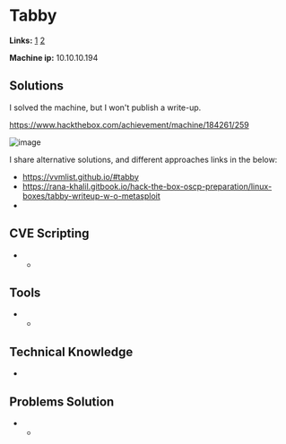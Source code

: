 # Tabby 

**Links:** [1](https://www.hackthebox.com/machines/Tabby)  [2](https://app.hackthebox.com/machines/Tabby)

**Machine ip:** 10.10.10.194


## Solutions
I solved the machine, but I won't publish a write-up.

https://www.hackthebox.com/achievement/machine/184261/259

![image](https://github.com/h4md153v63n/CTFs/assets/5091265/680622a9-6627-4d8c-8ed2-c7ae4a5e1813)

I share alternative solutions, and different approaches links in the below:
+ https://vvmlist.github.io/#tabby
+ https://rana-khalil.gitbook.io/hack-the-box-oscp-preparation/linux-boxes/tabby-writeup-w-o-metasploit
+ 


## CVE Scripting
+ - 


## Tools
+ -


## Technical Knowledge
+ 


## Problems Solution
+ - 
